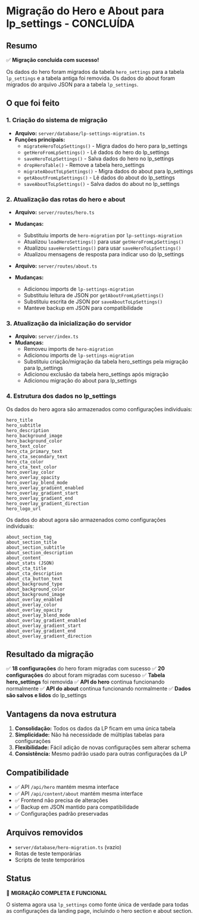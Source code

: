 # Migração do Hero e About para lp_settings - CONCLUÍDA

## Resumo

✅ **Migração concluída com sucesso!**

Os dados do hero foram migrados da tabela `hero_settings` para a tabela `lp_settings` e a tabela antiga foi removida.
Os dados do about foram migrados do arquivo JSON para a tabela `lp_settings`.

## O que foi feito

### 1. Criação do sistema de migração

- **Arquivo:** `server/database/lp-settings-migration.ts`
- **Funções principais:**
  - `migrateHeroToLpSettings()` - Migra dados do hero para lp_settings
  - `getHeroFromLpSettings()` - Lê dados do hero do lp_settings
  - `saveHeroToLpSettings()` - Salva dados do hero no lp_settings
  - `dropHeroTable()` - Remove a tabela hero_settings
  - `migrateAboutToLpSettings()` - Migra dados do about para lp_settings
  - `getAboutFromLpSettings()` - Lê dados do about do lp_settings
  - `saveAboutToLpSettings()` - Salva dados do about no lp_settings

### 2. Atualização das rotas do hero e about

- **Arquivo:** `server/routes/hero.ts`
- **Mudanças:**
  - Substituiu imports de `hero-migration` por `lp-settings-migration`
  - Atualizou `loadHeroSettings()` para usar `getHeroFromLpSettings()`
  - Atualizou `saveHeroSettings()` para usar `saveHeroToLpSettings()`
  - Atualizou mensagens de resposta para indicar uso do lp_settings

- **Arquivo:** `server/routes/about.ts`
- **Mudanças:**
  - Adicionou imports de `lp-settings-migration`
  - Substituiu leitura de JSON por `getAboutFromLpSettings()`
  - Substituiu escrita de JSON por `saveAboutToLpSettings()`
  - Manteve backup em JSON para compatibilidade

### 3. Atualização da inicialização do servidor

- **Arquivo:** `server/index.ts`
- **Mudanças:**
  - Removeu imports de `hero-migration`
  - Adicionou imports de `lp-settings-migration`
  - Substituiu criação/migração da tabela hero_settings pela migração para lp_settings
  - Adicionou exclusão da tabela hero_settings após migração
  - Adicionou migração do about para lp_settings

### 4. Estrutura dos dados no lp_settings

Os dados do hero agora são armazenados como configurações individuais:

```
hero_title
hero_subtitle
hero_description
hero_background_image
hero_background_color
hero_text_color
hero_cta_primary_text
hero_cta_secondary_text
hero_cta_color
hero_cta_text_color
hero_overlay_color
hero_overlay_opacity
hero_overlay_blend_mode
hero_overlay_gradient_enabled
hero_overlay_gradient_start
hero_overlay_gradient_end
hero_overlay_gradient_direction
hero_logo_url
```

Os dados do about agora são armazenados como configurações individuais:

```
about_section_tag
about_section_title
about_section_subtitle
about_section_description
about_content
about_stats (JSON)
about_cta_title
about_cta_description
about_cta_button_text
about_background_type
about_background_color
about_background_image
about_overlay_enabled
about_overlay_color
about_overlay_opacity
about_overlay_blend_mode
about_overlay_gradient_enabled
about_overlay_gradient_start
about_overlay_gradient_end
about_overlay_gradient_direction
```

## Resultado da migração

✅ **18 configurações** do hero foram migradas com sucesso
✅ **20 configurações** do about foram migradas com sucesso
✅ **Tabela hero_settings** foi removida
✅ **API do hero** continua funcionando normalmente
✅ **API do about** continua funcionando normalmente
✅ **Dados são salvos e lidos** do lp_settings

## Vantagens da nova estrutura

1. **Consolidação:** Todos os dados da LP ficam em uma única tabela
2. **Simplicidade:** Não há necessidade de múltiplas tabelas para configurações
3. **Flexibilidade:** Fácil adição de novas configurações sem alterar schema
4. **Consistência:** Mesmo padrão usado para outras configurações da LP

## Compatibilidade

- ✅ API `/api/hero` mantém mesma interface
- ✅ API `/api/content/about` mantém mesma interface
- ✅ Frontend não precisa de alterações
- ✅ Backup em JSON mantido para compatibilidade
- ✅ Configurações padrão preservadas

## Arquivos removidos

- `server/database/hero-migration.ts` (vazio)
- Rotas de teste temporárias
- Scripts de teste temporários

## Status

🎉 **MIGRAÇÃO COMPLETA E FUNCIONAL**

O sistema agora usa `lp_settings` como fonte única de verdade para todas as configurações da landing page, incluindo o hero section e about section.
